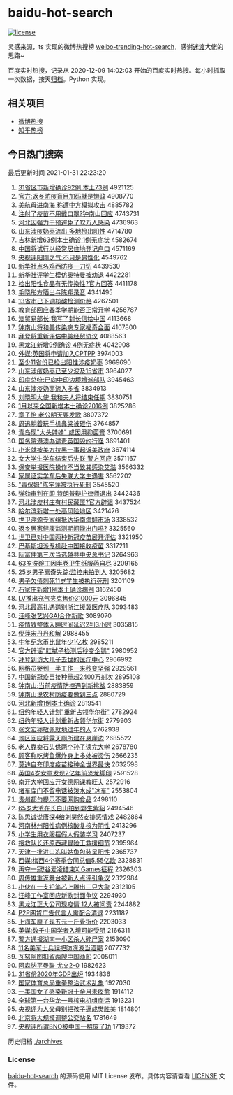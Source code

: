 # baidu-hot-search

[![license](https://img.shields.io/github/license/Arrackisarookie/baidu-hot-search)](https://github.com/Arrackisarookie/baidu-hot-search/blob/master/LICENSE)

灵感来源，ts 实现的微博热搜榜 [weibo-trending-hot-search](https://github.com/justjavac/weibo-trending-hot-search)，感谢[迷渡](https://github.com/justjavac)大佬的思路~

百度实时热搜，记录从 2020-12-09 14:02:03 开始的百度实时热搜。每小时抓取一次数据，按天[归档](./archives)。Python 实现。

## 相关项目
+ [微博热搜](https://github.com/Arrackisarookie/weibo-hot-search)
+ [知乎热榜](https://github.com/Arrackisarookie/zhihu-top-search)

## 今日热门搜索

<!-- Rank Begin -->

最后更新时间 2021-01-31 22:23:20

1. [31省区市新增确诊92例 本土73例](http://www.baidu.com/baidu?cl=3&tn=SE_baiduhomet8_jmjb7mjw&rsv_dl=fyb_top&fr=top1000&wd=31%CA%A1%C7%F8%CA%D0%D0%C2%D4%F6%C8%B7%D5%EF92%C0%FD%20%B1%BE%CD%C173%C0%FD) 4921125
1. [官方:返乡防疫盲目加码就是懒政](http://www.baidu.com/baidu?cl=3&tn=SE_baiduhomet8_jmjb7mjw&rsv_dl=fyb_top&fr=top1000&wd=%B9%D9%B7%BD%3A%B7%B5%CF%E7%B7%C0%D2%DF%C3%A4%C4%BF%BC%D3%C2%EB%BE%CD%CA%C7%C0%C1%D5%FE) 4908770
1. [美航母进南海 称遭中方模拟攻击](http://www.baidu.com/baidu?cl=3&tn=SE_baiduhomet8_jmjb7mjw&rsv_dl=fyb_top&fr=top1000&wd=%C3%C0%BA%BD%C4%B8%BD%F8%C4%CF%BA%A3%20%B3%C6%D4%E2%D6%D0%B7%BD%C4%A3%C4%E2%B9%A5%BB%F7) 4885782
1. [注射了疫苗不用戴口罩?钟南山回应](http://www.baidu.com/baidu?cl=3&tn=SE_baiduhomet8_jmjb7mjw&rsv_dl=fyb_top&fr=top1000&wd=%D7%A2%C9%E4%C1%CB%D2%DF%C3%E7%B2%BB%D3%C3%B4%F7%BF%DA%D5%D6%3F%D6%D3%C4%CF%C9%BD%BB%D8%D3%A6) 4743731
1. [河北因强力干预避免了12万人感染](http://www.baidu.com/baidu?cl=3&tn=SE_baiduhomet8_jmjb7mjw&rsv_dl=fyb_top&fr=top1000&wd=%BA%D3%B1%B1%D2%F2%C7%BF%C1%A6%B8%C9%D4%A4%B1%DC%C3%E2%C1%CB12%CD%F2%C8%CB%B8%D0%C8%BE) 4736963
1. [山东涉疫奶枣流出 多地检出阳性](http://www.baidu.com/baidu?cl=3&tn=SE_baiduhomet8_jmjb7mjw&rsv_dl=fyb_top&fr=top1000&wd=%C9%BD%B6%AB%C9%E6%D2%DF%C4%CC%D4%E6%C1%F7%B3%F6%20%B6%E0%B5%D8%BC%EC%B3%F6%D1%F4%D0%D4) 4714780
1. [吉林新增63例本土确诊 1例无症状](http://www.baidu.com/baidu?cl=3&tn=SE_baiduhomet8_jmjb7mjw&rsv_dl=fyb_top&fr=top1000&wd=%BC%AA%C1%D6%D0%C2%D4%F663%C0%FD%B1%BE%CD%C1%C8%B7%D5%EF%201%C0%FD%CE%DE%D6%A2%D7%B4) 4582674
1. [中国将试行以经常居住地登记户口](http://www.baidu.com/baidu?cl=3&tn=SE_baiduhomet8_jmjb7mjw&rsv_dl=fyb_top&fr=top1000&wd=%D6%D0%B9%FA%BD%AB%CA%D4%D0%D0%D2%D4%BE%AD%B3%A3%BE%D3%D7%A1%B5%D8%B5%C7%BC%C7%BB%A7%BF%DA) 4571169
1. [央视评阳刚之气:不只是男性化](http://www.baidu.com/baidu?cl=3&tn=SE_baiduhomet8_jmjb7mjw&rsv_dl=fyb_top&fr=top1000&wd=%D1%EB%CA%D3%C6%C0%D1%F4%B8%D5%D6%AE%C6%F8%3A%B2%BB%D6%BB%CA%C7%C4%D0%D0%D4%BB%AF) 4549762
1. [新华社点名鸡西防疫一刀切](http://www.baidu.com/baidu?cl=3&tn=SE_baiduhomet8_jmjb7mjw&rsv_dl=fyb_top&fr=top1000&wd=%D0%C2%BB%AA%C9%E7%B5%E3%C3%FB%BC%A6%CE%F7%B7%C0%D2%DF%D2%BB%B5%B6%C7%D0) 4439530
1. [新华社评学生模仿奥特曼被劝退](http://www.baidu.com/baidu?cl=3&tn=SE_baiduhomet8_jmjb7mjw&rsv_dl=fyb_top&fr=top1000&wd=%D0%C2%BB%AA%C9%E7%C6%C0%D1%A7%C9%FA%C4%A3%B7%C2%B0%C2%CC%D8%C2%FC%B1%BB%C8%B0%CD%CB) 4422281
1. [检出阳性食品有无传染性?官方回答](http://www.baidu.com/baidu?cl=3&tn=SE_baiduhomet8_jmjb7mjw&rsv_dl=fyb_top&fr=top1000&wd=%BC%EC%B3%F6%D1%F4%D0%D4%CA%B3%C6%B7%D3%D0%CE%DE%B4%AB%C8%BE%D0%D4%3F%B9%D9%B7%BD%BB%D8%B4%F0) 4411178
1. [毛晓彤方晒出与陈翔录音](http://www.baidu.com/baidu?cl=3&tn=SE_baiduhomet8_jmjb7mjw&rsv_dl=fyb_top&fr=top1000&wd=%C3%AB%CF%FE%CD%AE%B7%BD%C9%B9%B3%F6%D3%EB%B3%C2%CF%E8%C2%BC%D2%F4) 4341495
1. [13省市已下调核酸检测价格](http://www.baidu.com/baidu?cl=3&tn=SE_baiduhomet8_jmjb7mjw&rsv_dl=fyb_top&fr=top1000&wd=13%CA%A1%CA%D0%D2%D1%CF%C2%B5%F7%BA%CB%CB%E1%BC%EC%B2%E2%BC%DB%B8%F1) 4267501
1. [教育部回应春季学期能否正常开学](http://www.baidu.com/baidu?cl=3&tn=SE_baiduhomet8_jmjb7mjw&rsv_dl=fyb_top&fr=top1000&wd=%BD%CC%D3%FD%B2%BF%BB%D8%D3%A6%B4%BA%BC%BE%D1%A7%C6%DA%C4%DC%B7%F1%D5%FD%B3%A3%BF%AA%D1%A7) 4256787
1. [澳贸易部长:我写了封长信给中国](http://www.baidu.com/baidu?cl=3&tn=SE_baiduhomet8_jmjb7mjw&rsv_dl=fyb_top&fr=top1000&wd=%B0%C4%C3%B3%D2%D7%B2%BF%B3%A4%3A%CE%D2%D0%B4%C1%CB%B7%E2%B3%A4%D0%C5%B8%F8%D6%D0%B9%FA) 4113668
1. [钟南山将和美传染病专家福奇会面](http://www.baidu.com/baidu?cl=3&tn=SE_baiduhomet8_jmjb7mjw&rsv_dl=fyb_top&fr=top1000&wd=%D6%D3%C4%CF%C9%BD%BD%AB%BA%CD%C3%C0%B4%AB%C8%BE%B2%A1%D7%A8%BC%D2%B8%A3%C6%E6%BB%E1%C3%E6) 4107800
1. [拜登将重新评估中美经贸协议](http://www.baidu.com/baidu?cl=3&tn=SE_baiduhomet8_jmjb7mjw&rsv_dl=fyb_top&fr=top1000&wd=%B0%DD%B5%C7%BD%AB%D6%D8%D0%C2%C6%C0%B9%C0%D6%D0%C3%C0%BE%AD%C3%B3%D0%AD%D2%E9) 4088563
1. [黑龙江新增9例确诊 4例无症状](http://www.baidu.com/baidu?cl=3&tn=SE_baiduhomet8_jmjb7mjw&rsv_dl=fyb_top&fr=top1000&wd=%BA%DA%C1%FA%BD%AD%D0%C2%D4%F69%C0%FD%C8%B7%D5%EF%204%C0%FD%CE%DE%D6%A2%D7%B4) 4042908
1. [外媒:英国将申请加入CPTPP](http://www.baidu.com/baidu?cl=3&tn=SE_baiduhomet8_jmjb7mjw&rsv_dl=fyb_top&fr=top1000&wd=%CD%E2%C3%BD%3A%D3%A2%B9%FA%BD%AB%C9%EA%C7%EB%BC%D3%C8%EBCPTPP) 3974003
1. [至少11省份已检出阳性涉疫奶枣](http://www.baidu.com/baidu?cl=3&tn=SE_baiduhomet8_jmjb7mjw&rsv_dl=fyb_top&fr=top1000&wd=%D6%C1%C9%D911%CA%A1%B7%DD%D2%D1%BC%EC%B3%F6%D1%F4%D0%D4%C9%E6%D2%DF%C4%CC%D4%E6) 3969690
1. [山东涉疫奶枣已至少波及15省市](http://www.baidu.com/baidu?cl=3&tn=SE_baiduhomet8_jmjb7mjw&rsv_dl=fyb_top&fr=top1000&wd=%C9%BD%B6%AB%C9%E6%D2%DF%C4%CC%D4%E6%D2%D1%D6%C1%C9%D9%B2%A8%BC%B015%CA%A1%CA%D0) 3964027
1. [印度总统:已向中印边境增派部队](http://www.baidu.com/baidu?cl=3&tn=SE_baiduhomet8_jmjb7mjw&rsv_dl=fyb_top&fr=top1000&wd=%D3%A1%B6%C8%D7%DC%CD%B3%3A%D2%D1%CF%F2%D6%D0%D3%A1%B1%DF%BE%B3%D4%F6%C5%C9%B2%BF%B6%D3) 3945463
1. [山东涉疫奶枣流入多省](http://www.baidu.com/baidu?cl=3&tn=SE_baiduhomet8_jmjb7mjw&rsv_dl=fyb_top&fr=top1000&wd=%C9%BD%B6%AB%C9%E6%D2%DF%C4%CC%D4%E6%C1%F7%C8%EB%B6%E0%CA%A1) 3834913
1. [刘晓明大使:我和夫人将结束任期](http://www.baidu.com/baidu?cl=3&tn=SE_baiduhomet8_jmjb7mjw&rsv_dl=fyb_top&fr=top1000&wd=%C1%F5%CF%FE%C3%F7%B4%F3%CA%B9%3A%CE%D2%BA%CD%B7%F2%C8%CB%BD%AB%BD%E1%CA%F8%C8%CE%C6%DA) 3830751
1. [1月以来全国新增本土确诊2016例](http://www.baidu.com/baidu?cl=3&tn=SE_baiduhomet8_jmjb7mjw&rsv_dl=fyb_top&fr=top1000&wd=1%D4%C2%D2%D4%C0%B4%C8%AB%B9%FA%D0%C2%D4%F6%B1%BE%CD%C1%C8%B7%D5%EF2016%C0%FD) 3825286
1. [章子怡 老公明天要发歌](http://www.baidu.com/baidu?cl=3&tn=SE_baiduhomet8_jmjb7mjw&rsv_dl=fyb_top&fr=top1000&wd=%D5%C2%D7%D3%E2%F9%20%C0%CF%B9%AB%C3%F7%CC%EC%D2%AA%B7%A2%B8%E8) 3807372
1. [周迅躺着玩手机鼻梁被砸伤](http://www.baidu.com/baidu?cl=3&tn=SE_baiduhomet8_jmjb7mjw&rsv_dl=fyb_top&fr=top1000&wd=%D6%DC%D1%B8%CC%C9%D7%C5%CD%E6%CA%D6%BB%FA%B1%C7%C1%BA%B1%BB%D4%D2%C9%CB) 3764857
1. [青岛现"大头娃娃" 或因用抑菌膏](http://www.baidu.com/baidu?cl=3&tn=SE_baiduhomet8_jmjb7mjw&rsv_dl=fyb_top&fr=top1000&wd=%C7%E0%B5%BA%CF%D6%22%B4%F3%CD%B7%CD%DE%CD%DE%22%20%BB%F2%D2%F2%D3%C3%D2%D6%BE%FA%B8%E0) 3700691
1. [国务院港澳办谴责英国毁约行径](http://www.baidu.com/baidu?cl=3&tn=SE_baiduhomet8_jmjb7mjw&rsv_dl=fyb_top&fr=top1000&wd=%B9%FA%CE%F1%D4%BA%B8%DB%B0%C4%B0%EC%C7%B4%D4%F0%D3%A2%B9%FA%BB%D9%D4%BC%D0%D0%BE%B6) 3691401
1. [小米就被美方拉黑一事起诉美政府](http://www.baidu.com/baidu?cl=3&tn=SE_baiduhomet8_jmjb7mjw&rsv_dl=fyb_top&fr=top1000&wd=%D0%A1%C3%D7%BE%CD%B1%BB%C3%C0%B7%BD%C0%AD%BA%DA%D2%BB%CA%C2%C6%F0%CB%DF%C3%C0%D5%FE%B8%AE) 3674114
1. [女大学生学车结束后失联 警方回应](http://www.baidu.com/baidu?cl=3&tn=SE_baiduhomet8_jmjb7mjw&rsv_dl=fyb_top&fr=top1000&wd=%C5%AE%B4%F3%D1%A7%C9%FA%D1%A7%B3%B5%BD%E1%CA%F8%BA%F3%CA%A7%C1%AA%20%BE%AF%B7%BD%BB%D8%D3%A6) 3571167
1. [保安举报医院操作不当致其感染艾滋](http://www.baidu.com/baidu?cl=3&tn=SE_baiduhomet8_jmjb7mjw&rsv_dl=fyb_top&fr=top1000&wd=%B1%A3%B0%B2%BE%D9%B1%A8%D2%BD%D4%BA%B2%D9%D7%F7%B2%BB%B5%B1%D6%C2%C6%E4%B8%D0%C8%BE%B0%AC%D7%CC) 3566332
1. [家属证实学车后失联大学生遇害](http://www.baidu.com/baidu?cl=3&tn=SE_baiduhomet8_jmjb7mjw&rsv_dl=fyb_top&fr=top1000&wd=%BC%D2%CA%F4%D6%A4%CA%B5%D1%A7%B3%B5%BA%F3%CA%A7%C1%AA%B4%F3%D1%A7%C9%FA%D3%F6%BA%A6) 3562202
1. ["毒保姆"陈宇萍被执行死刑](http://www.baidu.com/baidu?cl=3&tn=SE_baiduhomet8_jmjb7mjw&rsv_dl=fyb_top&fr=top1000&wd=%22%B6%BE%B1%A3%C4%B7%22%B3%C2%D3%EE%C6%BC%B1%BB%D6%B4%D0%D0%CB%C0%D0%CC) 3545520
1. [弹劾审判在即 特朗普辩护律师退出](http://www.baidu.com/baidu?cl=3&tn=SE_baiduhomet8_jmjb7mjw&rsv_dl=fyb_top&fr=top1000&wd=%B5%AF%DB%C0%C9%F3%C5%D0%D4%DA%BC%B4%20%CC%D8%C0%CA%C6%D5%B1%E7%BB%A4%C2%C9%CA%A6%CD%CB%B3%F6) 3442436
1. [河北涉疫村庄有村民藏匿?官方辟谣](http://www.baidu.com/baidu?cl=3&tn=SE_baiduhomet8_jmjb7mjw&rsv_dl=fyb_top&fr=top1000&wd=%BA%D3%B1%B1%C9%E6%D2%DF%B4%E5%D7%AF%D3%D0%B4%E5%C3%F1%B2%D8%C4%E4%3F%B9%D9%B7%BD%B1%D9%D2%A5) 3437524
1. [哈尔滨新增一处高风险地区](http://www.baidu.com/baidu?cl=3&tn=SE_baiduhomet8_jmjb7mjw&rsv_dl=fyb_top&fr=top1000&wd=%B9%FE%B6%FB%B1%F5%D0%C2%D4%F6%D2%BB%B4%A6%B8%DF%B7%E7%CF%D5%B5%D8%C7%F8) 3421426
1. [世卫溯源专家组抵达华南海鲜市场](http://www.baidu.com/baidu?cl=3&tn=SE_baiduhomet8_jmjb7mjw&rsv_dl=fyb_top&fr=top1000&wd=%CA%C0%CE%C0%CB%DD%D4%B4%D7%A8%BC%D2%D7%E9%B5%D6%B4%EF%BB%AA%C4%CF%BA%A3%CF%CA%CA%D0%B3%A1) 3338532
1. [返乡居家健康监测期间能出门吗?](http://www.baidu.com/baidu?cl=3&tn=SE_baiduhomet8_jmjb7mjw&rsv_dl=fyb_top&fr=top1000&wd=%B7%B5%CF%E7%BE%D3%BC%D2%BD%A1%BF%B5%BC%E0%B2%E2%C6%DA%BC%E4%C4%DC%B3%F6%C3%C5%C2%F0%3F) 3325560
1. [世卫已对中国两种新冠疫苗展开评估](http://www.baidu.com/baidu?cl=3&tn=SE_baiduhomet8_jmjb7mjw&rsv_dl=fyb_top&fr=top1000&wd=%CA%C0%CE%C0%D2%D1%B6%D4%D6%D0%B9%FA%C1%BD%D6%D6%D0%C2%B9%DA%D2%DF%C3%E7%D5%B9%BF%AA%C6%C0%B9%C0) 3321950
1. [巴基斯坦派专机赴中国接收疫苗](http://www.baidu.com/baidu?cl=3&tn=SE_baiduhomet8_jmjb7mjw&rsv_dl=fyb_top&fr=top1000&wd=%B0%CD%BB%F9%CB%B9%CC%B9%C5%C9%D7%A8%BB%FA%B8%B0%D6%D0%B9%FA%BD%D3%CA%D5%D2%DF%C3%E7) 3317211
1. [阮富仲第三次当选越共中央总书记](http://www.baidu.com/baidu?cl=3&tn=SE_baiduhomet8_jmjb7mjw&rsv_dl=fyb_top&fr=top1000&wd=%C8%EE%B8%BB%D6%D9%B5%DA%C8%FD%B4%CE%B5%B1%D1%A1%D4%BD%B9%B2%D6%D0%D1%EB%D7%DC%CA%E9%BC%C7) 3264963
1. [63岁洗碗工因半卷卫生纸服药自尽](http://www.baidu.com/baidu?cl=3&tn=SE_baiduhomet8_jmjb7mjw&rsv_dl=fyb_top&fr=top1000&wd=63%CB%EA%CF%B4%CD%EB%B9%A4%D2%F2%B0%EB%BE%ED%CE%C0%C9%FA%D6%BD%B7%FE%D2%A9%D7%D4%BE%A1) 3209165
1. [25岁男子离奇失踪:监控未拍到人](http://www.baidu.com/baidu?cl=3&tn=SE_baiduhomet8_jmjb7mjw&rsv_dl=fyb_top&fr=top1000&wd=25%CB%EA%C4%D0%D7%D3%C0%EB%C6%E6%CA%A7%D7%D9%3A%BC%E0%BF%D8%CE%B4%C5%C4%B5%BD%C8%CB) 3205682
1. [男子欠债刺死11岁学生被执行死刑](http://www.baidu.com/baidu?cl=3&tn=SE_baiduhomet8_jmjb7mjw&rsv_dl=fyb_top&fr=top1000&wd=%C4%D0%D7%D3%C7%B7%D5%AE%B4%CC%CB%C011%CB%EA%D1%A7%C9%FA%B1%BB%D6%B4%D0%D0%CB%C0%D0%CC) 3201109
1. [石家庄新增1例本土确诊病例](http://www.baidu.com/baidu?cl=3&tn=SE_baiduhomet8_jmjb7mjw&rsv_dl=fyb_top&fr=top1000&wd=%CA%AF%BC%D2%D7%AF%D0%C2%D4%F61%C0%FD%B1%BE%CD%C1%C8%B7%D5%EF%B2%A1%C0%FD) 3162450
1. [LV推出充气夹克售价31000元](http://www.baidu.com/baidu?cl=3&tn=SE_baiduhomet8_jmjb7mjw&rsv_dl=fyb_top&fr=top1000&wd=LV%CD%C6%B3%F6%B3%E4%C6%F8%BC%D0%BF%CB%CA%DB%BC%DB31000%D4%AA) 3096845
1. [河北最高礼遇送别浙江援冀医疗队](http://www.baidu.com/baidu?cl=3&tn=SE_baiduhomet8_jmjb7mjw&rsv_dl=fyb_top&fr=top1000&wd=%BA%D3%B1%B1%D7%EE%B8%DF%C0%F1%D3%F6%CB%CD%B1%F0%D5%E3%BD%AD%D4%AE%BC%BD%D2%BD%C1%C6%B6%D3) 3093483
1. [汪峰张艺兴GAI合作新歌](http://www.baidu.com/baidu?cl=3&tn=SE_baiduhomet8_jmjb7mjw&rsv_dl=fyb_top&fr=top1000&wd=%CD%F4%B7%E5%D5%C5%D2%D5%D0%CBGAI%BA%CF%D7%F7%D0%C2%B8%E8) 3089070
1. [疫情致整体入睡时间延迟2到3小时](http://www.baidu.com/baidu?cl=3&tn=SE_baiduhomet8_jmjb7mjw&rsv_dl=fyb_top&fr=top1000&wd=%D2%DF%C7%E9%D6%C2%D5%FB%CC%E5%C8%EB%CB%AF%CA%B1%BC%E4%D1%D3%B3%D92%B5%BD3%D0%A1%CA%B1) 3035815
1. [倪萍宋丹丹和解](http://www.baidu.com/baidu?cl=3&tn=SE_baiduhomet8_jmjb7mjw&rsv_dl=fyb_top&fr=top1000&wd=%C4%DF%C6%BC%CB%CE%B5%A4%B5%A4%BA%CD%BD%E2) 2988455
1. [牛年纪念币比鼠年少1亿枚](http://www.baidu.com/baidu?cl=3&tn=SE_baiduhomet8_jmjb7mjw&rsv_dl=fyb_top&fr=top1000&wd=%C5%A3%C4%EA%BC%CD%C4%EE%B1%D2%B1%C8%CA%F3%C4%EA%C9%D91%D2%DA%C3%B6) 2985211
1. [官方辟谣"肛拭子检测后秒变企鹅"](http://www.baidu.com/baidu?cl=3&tn=SE_baiduhomet8_jmjb7mjw&rsv_dl=fyb_top&fr=top1000&wd=%B9%D9%B7%BD%B1%D9%D2%A5%22%B8%D8%CA%C3%D7%D3%BC%EC%B2%E2%BA%F3%C3%EB%B1%E4%C6%F3%B6%EC%22) 2980952
1. [拜登到访大儿子去世的医疗中心](http://www.baidu.com/baidu?cl=3&tn=SE_baiduhomet8_jmjb7mjw&rsv_dl=fyb_top&fr=top1000&wd=%B0%DD%B5%C7%B5%BD%B7%C3%B4%F3%B6%F9%D7%D3%C8%A5%CA%C0%B5%C4%D2%BD%C1%C6%D6%D0%D0%C4) 2966992
1. [网格员哭到一半工作一来秒变坚强](http://www.baidu.com/baidu?cl=3&tn=SE_baiduhomet8_jmjb7mjw&rsv_dl=fyb_top&fr=top1000&wd=%CD%F8%B8%F1%D4%B1%BF%DE%B5%BD%D2%BB%B0%EB%B9%A4%D7%F7%D2%BB%C0%B4%C3%EB%B1%E4%BC%E1%C7%BF) 2929561
1. [中国新冠疫苗接种量超2400万剂次](http://www.baidu.com/baidu?cl=3&tn=SE_baiduhomet8_jmjb7mjw&rsv_dl=fyb_top&fr=top1000&wd=%D6%D0%B9%FA%D0%C2%B9%DA%D2%DF%C3%E7%BD%D3%D6%D6%C1%BF%B3%AC2400%CD%F2%BC%C1%B4%CE) 2895108
1. [钟南山:当前疫情防控遇到新挑战](http://www.baidu.com/baidu?cl=3&tn=SE_baiduhomet8_jmjb7mjw&rsv_dl=fyb_top&fr=top1000&wd=%D6%D3%C4%CF%C9%BD%3A%B5%B1%C7%B0%D2%DF%C7%E9%B7%C0%BF%D8%D3%F6%B5%BD%D0%C2%CC%F4%D5%BD) 2883859
1. [钟南山说农村防疫要做到三点](http://www.baidu.com/baidu?cl=3&tn=SE_baiduhomet8_jmjb7mjw&rsv_dl=fyb_top&fr=top1000&wd=%D6%D3%C4%CF%C9%BD%CB%B5%C5%A9%B4%E5%B7%C0%D2%DF%D2%AA%D7%F6%B5%BD%C8%FD%B5%E3) 2880729
1. [河北新增1例本土确诊](http://www.baidu.com/baidu?cl=3&tn=SE_baiduhomet8_jmjb7mjw&rsv_dl=fyb_top&fr=top1000&wd=%BA%D3%B1%B1%D0%C2%D4%F61%C0%FD%B1%BE%CD%C1%C8%B7%D5%EF) 2819541
1. [纽约年轻人计划"重新占领华尔街"](http://www.baidu.com/baidu?cl=3&tn=SE_baiduhomet8_jmjb7mjw&rsv_dl=fyb_top&fr=top1000&wd=%08%C5%A6%D4%BC%C4%EA%C7%E1%C8%CB%BC%C6%BB%AE%22%D6%D8%D0%C2%D5%BC%C1%EC%BB%AA%B6%FB%BD%D6%22) 2782924
1. [纽约年轻人计划重新占领华尔街](http://www.baidu.com/baidu?cl=3&tn=SE_baiduhomet8_jmjb7mjw&rsv_dl=fyb_top&fr=top1000&wd=%C5%A6%D4%BC%C4%EA%C7%E1%C8%CB%BC%C6%BB%AE%D6%D8%D0%C2%D5%BC%C1%EC%BB%AA%B6%FB%BD%D6) 2779903
1. [张文宏称敬佩就地过年的人](http://www.baidu.com/baidu?cl=3&tn=SE_baiduhomet8_jmjb7mjw&rsv_dl=fyb_top&fr=top1000&wd=%D5%C5%CE%C4%BA%EA%B3%C6%BE%B4%C5%E5%BE%CD%B5%D8%B9%FD%C4%EA%B5%C4%C8%CB) 2762938
1. [景区回应将露天厕所建在悬崖边](http://www.baidu.com/baidu?cl=3&tn=SE_baiduhomet8_jmjb7mjw&rsv_dl=fyb_top&fr=top1000&wd=%BE%B0%C7%F8%BB%D8%D3%A6%BD%AB%C2%B6%CC%EC%B2%DE%CB%F9%BD%A8%D4%DA%D0%FC%D1%C2%B1%DF) 2685522
1. [老人靠卖石头供两个孙子读完大学](http://www.baidu.com/baidu?cl=3&tn=SE_baiduhomet8_jmjb7mjw&rsv_dl=fyb_top&fr=top1000&wd=%C0%CF%C8%CB%BF%BF%C2%F4%CA%AF%CD%B7%B9%A9%C1%BD%B8%F6%CB%EF%D7%D3%B6%C1%CD%EA%B4%F3%D1%A7) 2678780
1. [顾客称吃烤鱼爆炸身上多处被烫伤](http://www.baidu.com/baidu?cl=3&tn=SE_baiduhomet8_jmjb7mjw&rsv_dl=fyb_top&fr=top1000&wd=%B9%CB%BF%CD%B3%C6%B3%D4%BF%BE%D3%E3%B1%AC%D5%A8%C9%ED%C9%CF%B6%E0%B4%A6%B1%BB%CC%CC%C9%CB) 2666235
1. [莫迪自夸印度疫苗接种全世界最快](http://www.baidu.com/baidu?cl=3&tn=SE_baiduhomet8_jmjb7mjw&rsv_dl=fyb_top&fr=top1000&wd=%C4%AA%B5%CF%D7%D4%BF%E4%D3%A1%B6%C8%D2%DF%C3%E7%BD%D3%D6%D6%C8%AB%CA%C0%BD%E7%D7%EE%BF%EC) 2632598
1. [英国4岁女童发现2亿年前恐龙脚印](http://www.baidu.com/baidu?cl=3&tn=SE_baiduhomet8_jmjb7mjw&rsv_dl=fyb_top&fr=top1000&wd=%D3%A2%B9%FA4%CB%EA%C5%AE%CD%AF%B7%A2%CF%D62%D2%DA%C4%EA%C7%B0%BF%D6%C1%FA%BD%C5%D3%A1) 2591528
1. [南开大学回应开女德网课教旺夫](http://www.baidu.com/baidu?cl=3&tn=SE_baiduhomet8_jmjb7mjw&rsv_dl=fyb_top&fr=top1000&wd=%C4%CF%BF%AA%B4%F3%D1%A7%BB%D8%D3%A6%BF%AA%C5%AE%B5%C2%CD%F8%BF%CE%BD%CC%CD%FA%B7%F2) 2572916
1. [堵车库门不留电话被泼水成"冰车"](http://www.baidu.com/baidu?cl=3&tn=SE_baiduhomet8_jmjb7mjw&rsv_dl=fyb_top&fr=top1000&wd=%B6%C2%B3%B5%BF%E2%C3%C5%B2%BB%C1%F4%B5%E7%BB%B0%B1%BB%C6%C3%CB%AE%B3%C9%22%B1%F9%B3%B5%22) 2553804
1. [贵州都匀提示不要网购食品](http://www.baidu.com/baidu?cl=3&tn=SE_baiduhomet8_jmjb7mjw&rsv_dl=fyb_top&fr=top1000&wd=%B9%F3%D6%DD%B6%BC%D4%C8%CC%E1%CA%BE%B2%BB%D2%AA%CD%F8%B9%BA%CA%B3%C6%B7) 2498110
1. [65岁大爷在长白山拍到野生紫貂](http://www.baidu.com/baidu?cl=3&tn=SE_baiduhomet8_jmjb7mjw&rsv_dl=fyb_top&fr=top1000&wd=65%CB%EA%B4%F3%D2%AF%D4%DA%B3%A4%B0%D7%C9%BD%C5%C4%B5%BD%D2%B0%C9%FA%D7%CF%F5%F5) 2494546
1. [陈思诚说唐探4给刘昊然安排感情戏](http://www.baidu.com/baidu?cl=3&tn=SE_baiduhomet8_jmjb7mjw&rsv_dl=fyb_top&fr=top1000&wd=%B3%C2%CB%BC%B3%CF%CB%B5%CC%C6%CC%BD4%B8%F8%C1%F5%EA%BB%C8%BB%B0%B2%C5%C5%B8%D0%C7%E9%CF%B7) 2482864
1. [河南林州阳性病例核酸复核为阴性](http://www.baidu.com/baidu?cl=3&tn=SE_baiduhomet8_jmjb7mjw&rsv_dl=fyb_top&fr=top1000&wd=%BA%D3%C4%CF%C1%D6%D6%DD%D1%F4%D0%D4%B2%A1%C0%FD%BA%CB%CB%E1%B8%B4%BA%CB%CE%AA%D2%F5%D0%D4) 2413296
1. [小学生用衣服摆假人假装学习](http://www.baidu.com/baidu?cl=3&tn=SE_baiduhomet8_jmjb7mjw&rsv_dl=fyb_top&fr=top1000&wd=%D0%A1%D1%A7%C9%FA%D3%C3%D2%C2%B7%FE%B0%DA%BC%D9%C8%CB%BC%D9%D7%B0%D1%A7%CF%B0) 2407237
1. [搜救队长还原西藏冒险王救援细节](http://www.baidu.com/baidu?cl=3&tn=SE_baiduhomet8_jmjb7mjw&rsv_dl=fyb_top&fr=top1000&wd=%CB%D1%BE%C8%B6%D3%B3%A4%BB%B9%D4%AD%CE%F7%B2%D8%C3%B0%CF%D5%CD%F5%BE%C8%D4%AE%CF%B8%BD%DA) 2395964
1. [天津一批进口冻叫姑鱼包装呈阳性](http://www.baidu.com/baidu?cl=3&tn=SE_baiduhomet8_jmjb7mjw&rsv_dl=fyb_top&fr=top1000&wd=%CC%EC%BD%F2%D2%BB%C5%FA%BD%F8%BF%DA%B6%B3%BD%D0%B9%C3%D3%E3%B0%FC%D7%B0%B3%CA%D1%F4%D0%D4) 2365737
1. [西媒:梅西4个赛季合同总值5.55亿欧](http://www.baidu.com/baidu?cl=3&tn=SE_baiduhomet8_jmjb7mjw&rsv_dl=fyb_top&fr=top1000&wd=%CE%F7%C3%BD%3A%C3%B7%CE%F74%B8%F6%C8%FC%BC%BE%BA%CF%CD%AC%D7%DC%D6%B55.55%D2%DA%C5%B7) 2328831
1. [再夺一冠!谷爱凌结束X Games征程](http://www.baidu.com/baidu?cl=3&tn=SE_baiduhomet8_jmjb7mjw&rsv_dl=fyb_top&fr=top1000&wd=%D4%D9%B6%E1%D2%BB%B9%DA%21%B9%C8%B0%AE%C1%E8%BD%E1%CA%F8X%20Games%D5%F7%B3%CC) 2326303
1. [周传雄重返舞台被新人点评引争议](http://www.baidu.com/baidu?cl=3&tn=SE_baiduhomet8_jmjb7mjw&rsv_dl=fyb_top&fr=top1000&wd=%D6%DC%B4%AB%D0%DB%D6%D8%B7%B5%CE%E8%CC%A8%B1%BB%D0%C2%C8%CB%B5%E3%C6%C0%D2%FD%D5%F9%D2%E9) 2322984
1. [小伙在一支铅笔芯上雕出三只大象](http://www.baidu.com/baidu?cl=3&tn=SE_baiduhomet8_jmjb7mjw&rsv_dl=fyb_top&fr=top1000&wd=%D0%A1%BB%EF%D4%DA%D2%BB%D6%A7%C7%A6%B1%CA%D0%BE%C9%CF%B5%F1%B3%F6%C8%FD%D6%BB%B4%F3%CF%F3) 2312105
1. [汪峰工作室回应新歌封面争议](http://www.baidu.com/baidu?cl=3&tn=SE_baiduhomet8_jmjb7mjw&rsv_dl=fyb_top&fr=top1000&wd=%CD%F4%B7%E5%B9%A4%D7%F7%CA%D2%BB%D8%D3%A6%D0%C2%B8%E8%B7%E2%C3%E6%D5%F9%D2%E9) 2294930
1. [黑龙江正大公司现疫情 12人被问责](http://www.baidu.com/baidu?cl=3&tn=SE_baiduhomet8_jmjb7mjw&rsv_dl=fyb_top&fr=top1000&wd=%BA%DA%C1%FA%BD%AD%D5%FD%B4%F3%B9%AB%CB%BE%CF%D6%D2%DF%C7%E9%2012%C8%CB%B1%BB%CE%CA%D4%F0) 2244882
1. [P2P网贷广告代言人需配合清退](http://www.baidu.com/baidu?cl=3&tn=SE_baiduhomet8_jmjb7mjw&rsv_dl=fyb_top&fr=top1000&wd=P2P%CD%F8%B4%FB%B9%E3%B8%E6%B4%FA%D1%D4%C8%CB%D0%E8%C5%E4%BA%CF%C7%E5%CD%CB) 2231182
1. [上海车厘子现五元一斤骨折价](http://www.baidu.com/baidu?cl=3&tn=SE_baiduhomet8_jmjb7mjw&rsv_dl=fyb_top&fr=top1000&wd=%C9%CF%BA%A3%B3%B5%C0%E5%D7%D3%CF%D6%CE%E5%D4%AA%D2%BB%BD%EF%B9%C7%D5%DB%BC%DB) 2203033
1. [英媒:数千中国学者入境可能受阻](http://www.baidu.com/baidu?cl=3&tn=SE_baiduhomet8_jmjb7mjw&rsv_dl=fyb_top&fr=top1000&wd=%D3%A2%C3%BD%3A%CA%FD%C7%A7%D6%D0%B9%FA%D1%A7%D5%DF%C8%EB%BE%B3%BF%C9%C4%DC%CA%DC%D7%E8) 2166311
1. [警方通报湖南一小区杀人碎尸案](http://www.baidu.com/baidu?cl=3&tn=SE_baiduhomet8_jmjb7mjw&rsv_dl=fyb_top&fr=top1000&wd=%BE%AF%B7%BD%CD%A8%B1%A8%BA%FE%C4%CF%D2%BB%D0%A1%C7%F8%C9%B1%C8%CB%CB%E9%CA%AC%B0%B8) 2153090
1. [11名美军士兵误把防冻液当酒喝](http://www.baidu.com/baidu?cl=3&tn=SE_baiduhomet8_jmjb7mjw&rsv_dl=fyb_top&fr=top1000&wd=11%C3%FB%C3%C0%BE%FC%CA%BF%B1%F8%CE%F3%B0%D1%B7%C0%B6%B3%D2%BA%B5%B1%BE%C6%BA%C8) 2077732
1. [瓦努阿图扣留两艘中国渔船](http://www.baidu.com/baidu?cl=3&tn=SE_baiduhomet8_jmjb7mjw&rsv_dl=fyb_top&fr=top1000&wd=%CD%DF%C5%AC%B0%A2%CD%BC%BF%DB%C1%F4%C1%BD%CB%D2%D6%D0%B9%FA%D3%E6%B4%AC) 2005011
1. [阿森纳平曼联  尤文2-0](http://www.baidu.com/baidu?cl=3&tn=SE_baiduhomet8_jmjb7mjw&rsv_dl=fyb_top&fr=top1000&wd=%B0%A2%C9%AD%C4%C9%C6%BD%C2%FC%C1%AA%20%20%D3%C8%CE%C42-0) 1982623
1. [31省份2020年GDP出炉](http://www.baidu.com/baidu?cl=3&tn=SE_baiduhomet8_jmjb7mjw&rsv_dl=fyb_top&fr=top1000&wd=31%CA%A1%B7%DD2020%C4%EAGDP%B3%F6%C2%AF) 1934836
1. [国家体育总局重拳整治武术乱象](http://www.baidu.com/baidu?cl=3&tn=SE_baiduhomet8_jmjb7mjw&rsv_dl=fyb_top&fr=top1000&wd=%B9%FA%BC%D2%CC%E5%D3%FD%D7%DC%BE%D6%D6%D8%C8%AD%D5%FB%D6%CE%CE%E4%CA%F5%C2%D2%CF%F3) 1927030
1. [一美国女子感染新冠十余月未痊愈](http://www.baidu.com/baidu?cl=3&tn=SE_baiduhomet8_jmjb7mjw&rsv_dl=fyb_top&fr=top1000&wd=%D2%BB%C3%C0%B9%FA%C5%AE%D7%D3%B8%D0%C8%BE%D0%C2%B9%DA%CA%AE%D3%E0%D4%C2%CE%B4%C8%AC%D3%FA) 1914112
1. [全球第一台华龙一号核电机组商运](http://www.baidu.com/baidu?cl=3&tn=SE_baiduhomet8_jmjb7mjw&rsv_dl=fyb_top&fr=top1000&wd=%C8%AB%C7%F2%B5%DA%D2%BB%CC%A8%BB%AA%C1%FA%D2%BB%BA%C5%BA%CB%B5%E7%BB%FA%D7%E9%C9%CC%D4%CB) 1913231
1. [央视评为人父母别把孩子逼成樊胜美](http://www.baidu.com/baidu?cl=3&tn=SE_baiduhomet8_jmjb7mjw&rsv_dl=fyb_top&fr=top1000&wd=%D1%EB%CA%D3%C6%C0%CE%AA%C8%CB%B8%B8%C4%B8%B1%F0%B0%D1%BA%A2%D7%D3%B1%C6%B3%C9%B7%AE%CA%A4%C3%C0) 1814801
1. [北京将大规模调整公交站名](http://www.baidu.com/baidu?cl=3&tn=SE_baiduhomet8_jmjb7mjw&rsv_dl=fyb_top&fr=top1000&wd=%B1%B1%BE%A9%BD%AB%B4%F3%B9%E6%C4%A3%B5%F7%D5%FB%B9%AB%BD%BB%D5%BE%C3%FB) 1781649
1. [央视评所谓BNO被中国一招废了功](http://www.baidu.com/baidu?cl=3&tn=SE_baiduhomet8_jmjb7mjw&rsv_dl=fyb_top&fr=top1000&wd=%D1%EB%CA%D3%C6%C0%CB%F9%CE%BDBNO%B1%BB%D6%D0%B9%FA%D2%BB%D5%D0%B7%CF%C1%CB%B9%A6) 1719372
<!-- Rank End -->

历史归档 [./archives](./archives)

### License

[baidu-hot-search](https://github.com/Arrackisarookie/baidu-hot-search) 的源码使用 MIT License 发布。具体内容请查看 [LICENSE](./LICENSE) 文件。
